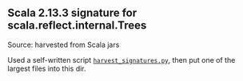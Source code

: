 <!--
SPDX-FileCopyrightText: 2021 KOLANICH

SPDX-License-Identifier: Unlicense
-->

## Scala 2.13.3 signature for scala.reflect.internal.Trees

Source: harvested from Scala jars

Used a self-written script [`harvest_signatures.py`](./harvest_signatures.py), then put one of the largest files into this dir.
